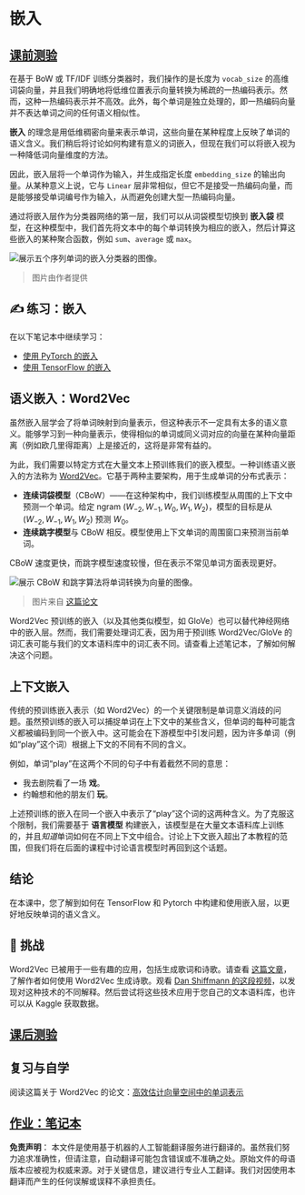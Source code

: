 # 嵌入

## [课前测验](https://red-field-0a6ddfd03.1.azurestaticapps.net/quiz/114)

在基于 BoW 或 TF/IDF 训练分类器时，我们操作的是长度为 `vocab_size` 的高维词袋向量，并且我们明确地将低维位置表示向量转换为稀疏的一热编码表示。然而，这种一热编码表示并不高效。此外，每个单词是独立处理的，即一热编码向量并不表达单词之间的任何语义相似性。

**嵌入** 的理念是用低维稠密向量来表示单词，这些向量在某种程度上反映了单词的语义含义。我们稍后将讨论如何构建有意义的词嵌入，但现在我们可以将嵌入视为一种降低词向量维度的方法。

因此，嵌入层将一个单词作为输入，并生成指定长度 `embedding_size` 的输出向量。从某种意义上说，它与 `Linear` 层非常相似，但它不是接受一热编码向量，而是能够接受单词编号作为输入，从而避免创建大型一热编码向量。

通过将嵌入层作为分类器网络的第一层，我们可以从词袋模型切换到 **嵌入袋** 模型，在这种模型中，我们首先将文本中的每个单词转换为相应的嵌入，然后计算这些嵌入的某种聚合函数，例如 `sum`、`average` 或 `max`。

![展示五个序列单词的嵌入分类器的图像。](../../../../translated_images/embedding-classifier-example.b77f021a7ee67eeec8e68bfe11636c5b97d6eaa067515a129bfb1d0034b1ac5b.zh.png)

> 图片由作者提供

## ✍️ 练习：嵌入

在以下笔记本中继续学习：
* [使用 PyTorch 的嵌入](../../../../../lessons/5-NLP/14-Embeddings/EmbeddingsPyTorch.ipynb)
* [使用 TensorFlow 的嵌入](../../../../../lessons/5-NLP/14-Embeddings/EmbeddingsTF.ipynb)

## 语义嵌入：Word2Vec

虽然嵌入层学会了将单词映射到向量表示，但这种表示不一定具有太多的语义意义。能够学习到一种向量表示，使得相似的单词或同义词对应的向量在某种向量距离（例如欧几里得距离）上是接近的，这将是非常有益的。

为此，我们需要以特定方式在大量文本上预训练我们的嵌入模型。一种训练语义嵌入的方法称为 [Word2Vec](https://en.wikipedia.org/wiki/Word2vec)。它基于两种主要架构，用于生成单词的分布式表示：

 - **连续词袋模型**（CBoW）——在这种架构中，我们训练模型从周围的上下文中预测一个单词。给定 ngram $(W_{-2},W_{-1},W_0,W_1,W_2)$，模型的目标是从 $(W_{-2},W_{-1},W_1,W_2)$ 预测 $W_0$。
 - **连续跳字模型**与 CBoW 相反。模型使用上下文单词的周围窗口来预测当前单词。

CBoW 速度更快，而跳字模型速度较慢，但在表示不常见单词方面表现更好。

![展示 CBoW 和跳字算法将单词转换为向量的图像。](../../../../translated_images/example-algorithms-for-converting-words-to-vectors.fbe9207a726922f6f0f5de66427e8a6eda63809356114e28fb1fa5f4a83ebda7.zh.png)

> 图片来自 [这篇论文](https://arxiv.org/pdf/1301.3781.pdf)

Word2Vec 预训练的嵌入（以及其他类似模型，如 GloVe）也可以替代神经网络中的嵌入层。然而，我们需要处理词汇表，因为用于预训练 Word2Vec/GloVe 的词汇表可能与我们的文本语料库中的词汇表不同。请查看上述笔记本，了解如何解决这个问题。

## 上下文嵌入

传统的预训练嵌入表示（如 Word2Vec）的一个关键限制是单词意义消歧的问题。虽然预训练的嵌入可以捕捉单词在上下文中的某些含义，但单词的每种可能含义都被编码到同一个嵌入中。这可能会在下游模型中引发问题，因为许多单词（例如“play”这个词）根据上下文的不同有不同的含义。

例如，单词“play”在这两个不同的句子中有着截然不同的意思：

- 我去剧院看了一场 **戏**。
- 约翰想和他的朋友们 **玩**。

上述预训练的嵌入在同一个嵌入中表示了“play”这个词的这两种含义。为了克服这个限制，我们需要基于 **语言模型** 构建嵌入，该模型是在大量文本语料库上训练的，并且*知道*单词如何在不同上下文中组合。讨论上下文嵌入超出了本教程的范围，但我们将在后面的课程中讨论语言模型时再回到这个话题。

## 结论

在本课中，您了解到如何在 TensorFlow 和 Pytorch 中构建和使用嵌入层，以更好地反映单词的语义含义。

## 🚀 挑战

Word2Vec 已被用于一些有趣的应用，包括生成歌词和诗歌。请查看 [这篇文章](https://www.politetype.com/blog/word2vec-color-poems)，了解作者如何使用 Word2Vec 生成诗歌。观看 [Dan Shiffmann 的这段视频](https://www.youtube.com/watch?v=LSS_bos_TPI&ab_channel=TheCodingTrain)，以发现对这种技术的不同解释。然后尝试将这些技术应用于您自己的文本语料库，也许可以从 Kaggle 获取数据。

## [课后测验](https://red-field-0a6ddfd03.1.azurestaticapps.net/quiz/214)

## 复习与自学

阅读这篇关于 Word2Vec 的论文：[高效估计向量空间中的单词表示](https://arxiv.org/pdf/1301.3781.pdf)

## [作业：笔记本](assignment.md)

**免责声明**：
本文件是使用基于机器的人工智能翻译服务进行翻译的。虽然我们努力追求准确性，但请注意，自动翻译可能包含错误或不准确之处。原始文件的母语版本应被视为权威来源。对于关键信息，建议进行专业人工翻译。我们对因使用本翻译而产生的任何误解或误释不承担责任。